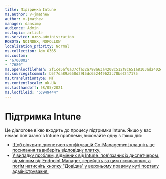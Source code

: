 ```yaml
---
title: Підтримка Intune
ms.author: v-jmathew
author: v-jmathew
manager: dansimp
audience: Admin
ms.topic: article
ms.service: o365-administration
ROBOTS: NOINDEX, NOFOLLOW
localization_priority: Normal
ms.collection: Adm_O365
ms.custom:
- "6700002"
- "7680"
ms.openlocfilehash: 2f1ce5af0a37cfa32a798a63a4208c512f9c651a8103ad2402ee3dd592a952eb
ms.sourcegitcommit: b5f7da89a650d2915dc652449623c78be6247175
ms.translationtype: MT
ms.contentlocale: uk-UA
ms.lasthandoff: 08/05/2021
ms.locfileid: "53949444"
---
```

# <a name="intune-support"></a>Підтримка Intune

Це діалогове вікно входить до процесу підтримки Intune. Якщо у вас немає пов'язаної з Intune проблеми, виконайте одну з таких дій:

- [Щоб відкрити диспетчер конфігурацій Co-Management клацніть це посилання та виберіть відповідну плитку.](https://endpoint.microsoft.com/#blade/Microsoft_Intune_DeviceSettings/SupportMenu/helpSupport)
- [У випадку проблем, відмінних від Intune, пов'язаних із диспетчером, відмінним від Endpoint Manager, перейдіть за цим посиланням, а потім натисніть кнопку "Довідка" у верхньому правому куті порталу адміністрування.](https://admin.microsoft.com/Adminportal/Home?source=applauncher#/support/requests)
